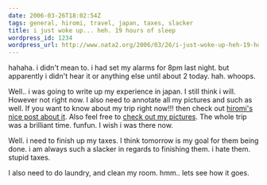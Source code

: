 ```yaml
---
date: 2006-03-26T18:02:54Z
tags: general, hiromi, travel, japan, taxes, slacker
title: i just woke up... heh. 19 hours of sleep
wordpress_id: 1234
wordpress_url: http://www.nata2.org/2006/03/26/i-just-woke-up-heh-19-hours-of-sleep/
---
```


hahaha. i didn't mean to. i had set my alarms for 8pm last night. but apparently i didn't hear it or anything else until about 2 today. hah. whoops.

Well.. i was going to write up my experience in japan. I still think i will. However not right now. I also need to annotate all my pictures and such as well.  If you want to know about my trip right now!!! then check out <a href="http://hirominakazawa.com/2006/03/26/the-party-is-over/">hiromi's nice post about it</a>. Also feel free to <a href="http://flickr.com/photos/natatwo/sets/72057594085151914/">check out my pictures</a>. The whole trip was a brilliant time. funfun. I wish i was there now.

Well. i need to finish up my taxes. I think tomorrow is my goal for them being done. i am always such a slacker in regards to finishing them. i hate them. stupid taxes.

I also need to do laundry, and clean my room. hmm.. lets see how it goes.

